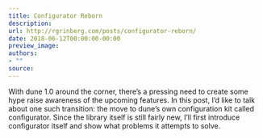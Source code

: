 ```yaml
---
title: Configurator Reborn
description:
url: http://rgrinberg.com/posts/configurator-reborn/
date: 2018-06-12T00:00:00-00:00
preview_image:
authors:
- ""
source:
---
```


<p>With dune 1.0 around the corner, there&rsquo;s a pressing need to <span class="strike">create some
hype</span> raise awareness of the upcoming features. In this post, I&rsquo;d like to talk
about one such transition: the move to dune&rsquo;s own configuration kit called
configurator. Since the library itself is still fairly new, I&rsquo;ll first introduce
configurator itself and show what problems it attempts to solve.</p>

